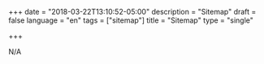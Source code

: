 +++
date = "2018-03-22T13:10:52-05:00"
description = "Sitemap"
draft = false
language = "en"
tags = ["sitemap"]
title = "Sitemap"
type = "single"

+++

N/A
